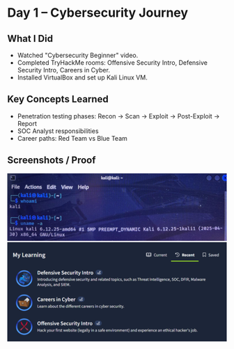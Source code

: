 # Day 1 – Cybersecurity Journey

## What I Did
- Watched "Cybersecurity Beginner" video.
- Completed TryHackMe rooms: Offensive Security Intro, Defensive Security Intro, Careers in Cyber.
- Installed VirtualBox and set up Kali Linux VM.

## Key Concepts Learned
- Penetration testing phases: Recon → Scan → Exploit → Post-Exploit → Report
- SOC Analyst responsibilities
- Career paths: Red Team vs Blue Team

## Screenshots / Proof
![Kali uname output](./Images/kali_uname.png)
![TryHackMe Completions](./Images/tryhackme_intro.png)
